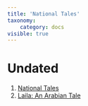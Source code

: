 ```yaml
---
title: 'National Tales'
taxonomy:
    category: docs
visible: true
---
```


# Undated

1. [National Tales](tales)  <a href="https://attic.vardill.org"><i class="fa fa-link" aria-hidden="true"></i></a>
2. [Laila: An Arabian Tale](laila)
